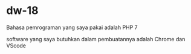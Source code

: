 # dw-18

Bahasa pemrograman yang saya pakai adalah PHP 7

software yang saya butuhkan dalam pembuatannya adalah Chrome dan VScode
